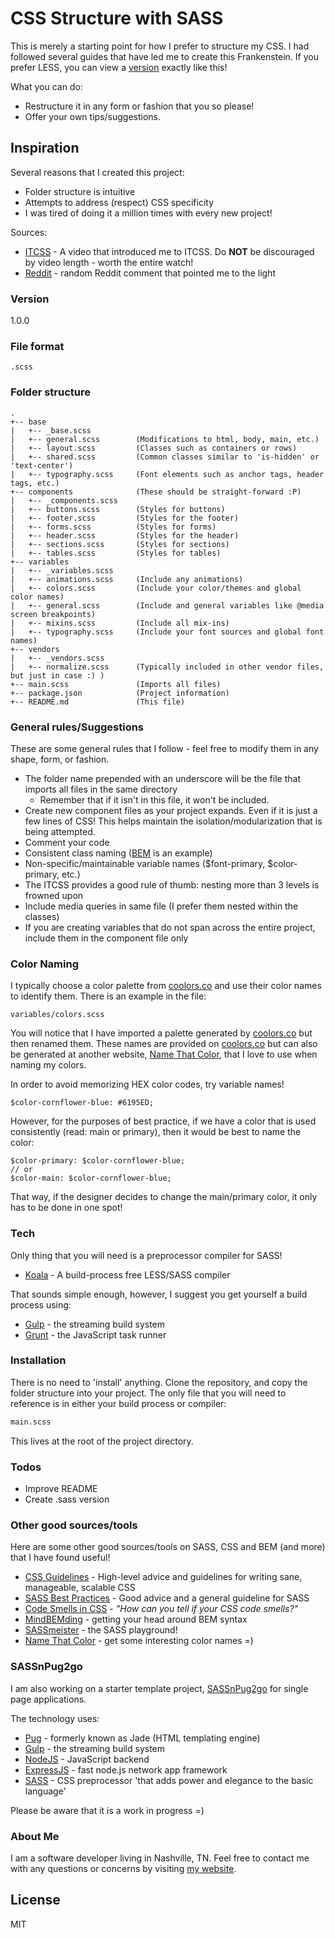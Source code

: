 # CSS Structure with SASS

This is merely a starting point for how I prefer to structure my CSS.  I had followed several guides that have led me to create this Frankenstein.  If you prefer LESS, you can view a [version] exactly like this!

What you can do:
  - Restructure it in any form or fashion that you so please!
  - Offer your own tips/suggestions.

## Inspiration

Several reasons that I created this project:
  - Folder structure is intuitive
  - Attempts to address (respect) CSS specificity
  - I was tired of doing it a million times with every new project!

Sources:
  - [ITCSS] - A video that introduced me to ITCSS. Do **NOT** be discouraged by video length - worth the entire watch!
  - [Reddit] - random Reddit comment that pointed me to the light

### Version
1.0.0

### File format
```
.scss
```

### Folder structure
```
.
+-- base
|   +-- _base.scss
|   +-- general.scss        (Modifications to html, body, main, etc.)
|   +-- layout.scss         (Classes such as containers or rows)
|   +-- shared.scss         (Common classes similar to 'is-hidden' or 'text-center')
|   +-- typography.scss     (Font elements such as anchor tags, header tags, etc.)
+-- components              (These should be straight-forward :P)
|   +-- _components.scss
|   +-- buttons.scss        (Styles for buttons)
|   +-- footer.scss         (Styles for the footer)
|   +-- forms.scss          (Styles for forms)
|   +-- header.scss         (Styles for the header)
|   +-- sections.scss       (Styles for sections)
|   +-- tables.scss         (Styles for tables)
+-- variables
|   +-- _variables.scss
|   +-- animations.scss     (Include any animations)
|   +-- colors.scss         (Include your color/themes and global color names)
|   +-- general.scss        (Include and general variables like @media screen breakpoints)
|   +-- mixins.scss         (Include all mix-ins)
|   +-- typography.scss     (Include your font sources and global font names)
+-- vendors
|   +-- _vendors.scss
|   +-- normalize.scss      (Typically included in other vendor files, but just in case :) )
+-- main.scss               (Imports all files)
+-- package.json            (Project information)
+-- README.md               (This file)
```

### General rules/Suggestions

These are some general rules that I follow - feel free to modify them in any shape, form, or fashion.
  - The folder name prepended with an underscore will be the file that imports all files in the same directory
    - Remember that if it isn't in this file, it won't be included.
  - Create new component files as your project expands.  Even if it is just a few lines of CSS!  This helps maintain the isolation/modularization that is being attempted.
  - Comment your code
  - Consistent class naming ([BEM] is an example)
  - Non-specific/maintainable variable names ($font-primary, $color-primary, etc.)
  - The ITCSS provides a good rule of thumb: nesting more than 3 levels is frowned upon
  - Include media queries in same file (I prefer them nested within the classes)
  - If you are creating variables that do not span across the entire project, include them in the component file only

### Color Naming

I typically choose a color palette from [coolors.co] and use their color names to identify them.  There is an example in the file:
```
variables/colors.scss
```

You will notice that I have imported a palette generated by [coolors.co] but then renamed them.  These names are provided on [coolors.co] but can also be generated at another website, [Name That Color], that I love to use when naming my colors.

In order to avoid memorizing HEX color codes, try variable names!
```
$color-cornflower-blue: #6195ED;
```
However, for the purposes of best practice, if we have a color that is used consistently (read: main or primary), then it would be best to name the color:
```
$color-primary: $color-cornflower-blue;
// or
$color-main: $color-cornflower-blue;
```
That way, if the designer decides to change the main/primary color, it only has to be done in one spot!

### Tech

Only thing that you will need is a preprocessor compiler for SASS!

* [Koala] - A build-process free LESS/SASS compiler

That sounds simple enough, however, I suggest you get yourself a build process using:

* [Gulp] - the streaming build system
* [Grunt] - the JavaScript task runner

### Installation

There is no need to 'install' anything.  Clone the repository, and copy the folder structure into your project.  The only file that you will need to reference is in either your build process or compiler:
```sh
main.scss
```
This lives at the root of the project directory.

### Todos

 - Improve README
 - Create .sass version

### Other good sources/tools

Here are some other good sources/tools on SASS, CSS and BEM (and more) that I have found useful!
  * [CSS Guidelines] - High-level advice and guidelines for writing sane, manageable, scalable CSS
  * [SASS Best Practices] - Good advice and a general guideline for SASS
  * [Code Smells in CSS] - *"How can you tell if your CSS code smells?"*
  * [MindBEMding] - getting your head around BEM syntax
  * [SASSmeister] - the SASS playground!
  * [Name That Color] - get some interesting color names =)

### SASSnPug2go

I am also working on a starter template project, [SASSnPug2go] for single page applications.

The technology uses:
* [Pug] - formerly known as Jade (HTML templating engine)
* [Gulp] - the streaming build system
* [NodeJS] - JavaScript backend
* [ExpressJS] - fast node.js network app framework
* [SASS] - CSS preprocessor 'that adds power and elegance to the basic language'

Please be aware that it is a work in progress =)

### About Me

I am a software developer living in Nashville, TN.  Feel free to contact me with any questions or concerns by visiting [my website].

License
----

MIT

[//]: # (These are reference links used in the body of this note and get stripped out when the markdown processor does its job. There is no need to format nicely because it shouldn't be seen. Thanks SO - http://stackoverflow.com/questions/4823468/store-comments-in-markdown-syntax)

   [Koala]: <http://koala-app.com/>
   [Gulp]: <http://gulpjs.com>
   [Grunt]: <http://gulpjs.com>
   [ITCSS]: <https://www.youtube.com/watch?v=1OKZOV-iLj4&hd=1>
   [Reddit]: <https://www.reddit.com/r/webdev/comments/42guto/how_do_you_structure_your_css_to_promote/czal5n7>
   [Pug]: <http://jade-lang.com/>
   [ExpressJS]: <http://expressjs.com>
   [NodeJS]: <http://nodejs.org>
   [SASSnPug2go]: <https://github.com/jmahc/sassnpug2go>
   [BEM]: <http://getbem.com/introduction/>
   [coolors.co]: <https://coolors.co/>
   [Name That Color]: <http://chir.ag/projects/name-that-color/>
   [CSS Guidelines]: <http://cssguidelin.es/>
   [SASS Best Practices]: <https://github.com/mobify/mobify-code-style/tree/master/css/sass-best-practices>
   [Code Smells in CSS]: <http://csswizardry.com/2012/11/code-smells-in-css/>
   [MindBEMding]: <http://csswizardry.com/2013/01/mindbemding-getting-your-head-round-bem-syntax/>
   [SASS]: <http://sass-lang.com/>
   [SASSmeister]: <http://www.sassmeister.com/>
   [version]: <https://github.com/jmahc/css-structure_less>
   [my website]: <http://jordanmcardle.me/>
